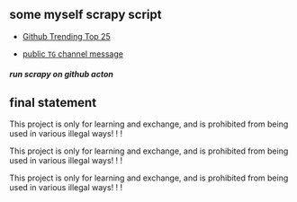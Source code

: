 ## some myself scrapy script

- [Github Trending Top 25](./scrapys/github_spider.py)

- [public `TG` channel message ](./scrapys/tg_channel_spider.py)

##### run scrapy on github acton

## final statement

This project is only for learning and exchange, and is prohibited from being used in various illegal ways! ! !

This project is only for learning and exchange, and is prohibited from being used in various illegal ways! ! !

This project is only for learning and exchange, and is prohibited from being used in various illegal ways! ! !
